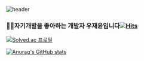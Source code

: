 ![header](https://capsule-render.vercel.app/api?type=slice&color=auto&height=200&section=header&text=capsule%20render&fontSize=80)

### 👨‍💻자기개발을 좋아하는 개발자 우재윤입니다[![Hits](https://hits.seeyoufarm.com/api/count/incr/badge.svg?url=https%3A%2F%2Fgithub.com%2Fiwytbbtss&count_bg=%23111111&title_bg=%23111111&icon=github.svg&icon_color=%23FFFFFF&title=iwytbbtss&edge_flat=false)](https://hits.seeyoufarm.com)
[![Solved.ac
프로필](http://mazassumnida.wtf/api/mini/generate_badge?boj=jae5419)](https://solved.ac/jae5419)

[![Anurag's GitHub stats](https://github-readme-stats.vercel.app/api?username=iwytbbtss)](https://github.com/iwytbbtss/github-readme-stats)

<!--[![Top Langs](https://github-readme-stats.vercel.app/api/top-langs/?username=iwytbbtss)](https://github.com/iwytbbtss/github-readme-stats)-->
